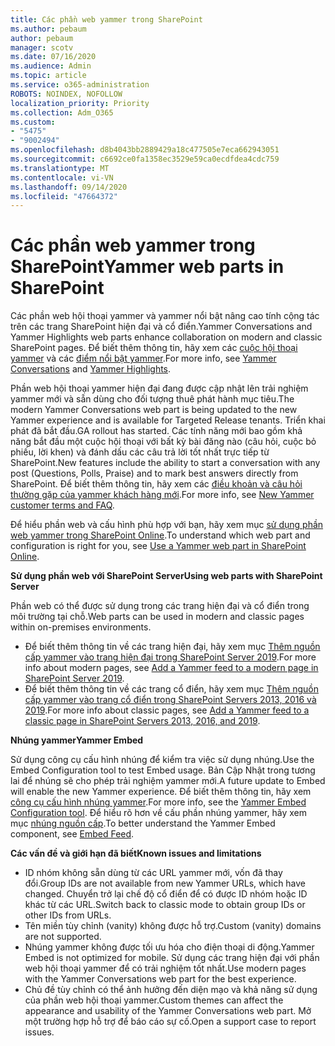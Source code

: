 ```yaml
---
title: Các phần web yammer trong SharePoint
ms.author: pebaum
author: pebaum
manager: scotv
ms.date: 07/16/2020
ms.audience: Admin
ms.topic: article
ms.service: o365-administration
ROBOTS: NOINDEX, NOFOLLOW
localization_priority: Priority
ms.collection: Adm_O365
ms.custom:
- "5475"
- "9002494"
ms.openlocfilehash: d8b4043bb2889429a18c477505e7eca662943051
ms.sourcegitcommit: c6692ce0fa1358ec3529e59ca0ecdfdea4cdc759
ms.translationtype: MT
ms.contentlocale: vi-VN
ms.lasthandoff: 09/14/2020
ms.locfileid: "47664372"
---
```

# <a name="yammer-web-parts-in-sharepoint"></a><span data-ttu-id="76efc-102">Các phần web yammer trong SharePoint</span><span class="sxs-lookup"><span data-stu-id="76efc-102">Yammer web parts in SharePoint</span></span>

<span data-ttu-id="76efc-103">Các phần web hội thoại yammer và yammer nổi bật nâng cao tính cộng tác trên các trang SharePoint hiện đại và cổ điển.</span><span class="sxs-lookup"><span data-stu-id="76efc-103">Yammer Conversations and Yammer Highlights web parts enhance collaboration on modern and classic SharePoint pages.</span></span> <span data-ttu-id="76efc-104">Để biết thêm thông tin, hãy xem các [cuộc hội thoại yammer](https://support.microsoft.com/office/use-a-yammer-web-part-in-sharepoint-online-a53cfa0c-3d09-42c8-a286-1038a81c59da#conversations)  và các  [điểm nổi bật yammer](https://support.microsoft.com/office/use-a-yammer-web-part-in-sharepoint-online-a53cfa0c-3d09-42c8-a286-1038a81c59da#highlights).</span><span class="sxs-lookup"><span data-stu-id="76efc-104">For more info, see [Yammer Conversations](https://support.microsoft.com/office/use-a-yammer-web-part-in-sharepoint-online-a53cfa0c-3d09-42c8-a286-1038a81c59da#conversations)  and  [Yammer Highlights](https://support.microsoft.com/office/use-a-yammer-web-part-in-sharepoint-online-a53cfa0c-3d09-42c8-a286-1038a81c59da#highlights).</span></span>    

<span data-ttu-id="76efc-105">Phần web hội thoại yammer hiện đại đang được cập nhật lên trải nghiệm yammer mới và sẵn dùng cho đối tượng thuê phát hành mục tiêu.</span><span class="sxs-lookup"><span data-stu-id="76efc-105">The modern Yammer Conversations web part is being updated to the new Yammer experience and is available for Targeted Release tenants.</span></span> <span data-ttu-id="76efc-106">Triển khai phát đã bắt đầu.</span><span class="sxs-lookup"><span data-stu-id="76efc-106">GA rollout has started.</span></span> <span data-ttu-id="76efc-107">Các tính năng mới bao gồm khả năng bắt đầu một cuộc hội thoại với bất kỳ bài đăng nào (câu hỏi, cuộc bỏ phiếu, lời khen) và đánh dấu các câu trả lời tốt nhất trực tiếp từ SharePoint.</span><span class="sxs-lookup"><span data-stu-id="76efc-107">New features include the ability to start a conversation with any post (Questions, Polls, Praise) and to mark best answers directly from SharePoint.</span></span> <span data-ttu-id="76efc-108">Để biết thêm thông tin, hãy xem các [điều khoản và câu hỏi thường gặp của yammer khách hàng mới](https://docs.microsoft.com/yammer/get-started-with-yammer/newyammer-faq).</span><span class="sxs-lookup"><span data-stu-id="76efc-108">For more info, see [New Yammer customer terms and FAQ](https://docs.microsoft.com/yammer/get-started-with-yammer/newyammer-faq).</span></span>

 <span data-ttu-id="76efc-109">Để hiểu phần web và cấu hình phù hợp với bạn, hãy xem mục [sử dụng phần web yammer trong SharePoint Online](https://support.microsoft.com/office/use-a-yammer-web-part-in-sharepoint-online-a53cfa0c-3d09-42c8-a286-1038a81c59da).</span><span class="sxs-lookup"><span data-stu-id="76efc-109">To understand which web part and configuration is right for you, see [Use a Yammer web part in SharePoint Online](https://support.microsoft.com/office/use-a-yammer-web-part-in-sharepoint-online-a53cfa0c-3d09-42c8-a286-1038a81c59da).</span></span>  

<span data-ttu-id="76efc-110">**Sử dụng phần web với SharePoint Server**</span><span class="sxs-lookup"><span data-stu-id="76efc-110">**Using web parts with SharePoint Server**</span></span>  

<span data-ttu-id="76efc-111">Phần web có thể được sử dụng trong các trang hiện đại và cổ điển trong môi trường tại chỗ.</span><span class="sxs-lookup"><span data-stu-id="76efc-111">Web parts can be used in modern and classic pages within on-premises environments.</span></span>

- <span data-ttu-id="76efc-112">Để biết thêm thông tin về các trang hiện đại, hãy xem mục [Thêm nguồn cấp yammer vào trang hiện đại trong SharePoint Server 2019](https://docs.microsoft.com/yammer/integrate-yammer-with-other-apps/embed-a-feed-into-a-sharepoint-site#add-a-yammer-feed-to-a-modern-page-in-sharepoint-server-2019).</span><span class="sxs-lookup"><span data-stu-id="76efc-112">For more info about modern pages, see [Add a Yammer feed to a modern page in SharePoint Server 2019](https://docs.microsoft.com/yammer/integrate-yammer-with-other-apps/embed-a-feed-into-a-sharepoint-site#add-a-yammer-feed-to-a-modern-page-in-sharepoint-server-2019).</span></span> 
- <span data-ttu-id="76efc-113">Để biết thêm thông tin về các trang cổ điển, hãy xem mục [Thêm nguồn cấp yammer vào trang cổ điển trong SharePoint Servers 2013, 2016 và 2019](https://docs.microsoft.com/yammer/integrate-yammer-with-other-apps/embed-a-feed-into-a-sharepoint-site#add-a-yammer-feed-to-a-classic-page-in-sharepoint-servers-2013-2016-and-2019).</span><span class="sxs-lookup"><span data-stu-id="76efc-113">For more info about classic pages, see [Add a Yammer feed to a classic page in SharePoint Servers 2013, 2016, and 2019](https://docs.microsoft.com/yammer/integrate-yammer-with-other-apps/embed-a-feed-into-a-sharepoint-site#add-a-yammer-feed-to-a-classic-page-in-sharepoint-servers-2013-2016-and-2019).</span></span>

<span data-ttu-id="76efc-114">**Nhúng yammer**</span><span class="sxs-lookup"><span data-stu-id="76efc-114">**Yammer Embed**</span></span>  

<span data-ttu-id="76efc-115">Sử dụng công cụ cấu hình nhúng để kiểm tra việc sử dụng nhúng.</span><span class="sxs-lookup"><span data-stu-id="76efc-115">Use the Embed Configuration tool to test Embed usage.</span></span> <span data-ttu-id="76efc-116">Bản Cập Nhật trong tương lai để nhúng sẽ cho phép trải nghiệm yammer mới.</span><span class="sxs-lookup"><span data-stu-id="76efc-116">A future update to Embed will enable the new Yammer experience.</span></span> <span data-ttu-id="76efc-117">Để biết thêm thông tin, hãy xem [công cụ cấu hình nhúng yammer](https://aka.ms/YammerEmbedConfigureTool).</span><span class="sxs-lookup"><span data-stu-id="76efc-117">For more info, see the [Yammer Embed Configuration tool](https://aka.ms/YammerEmbedConfigureTool).</span></span> <span data-ttu-id="76efc-118">Để hiểu rõ hơn về cấu phần nhúng yammer, hãy xem mục [nhúng nguồn cấp](https://aka.ms/YammerDevDocs).</span><span class="sxs-lookup"><span data-stu-id="76efc-118">To better understand the Yammer Embed component, see [Embed Feed](https://aka.ms/YammerDevDocs).</span></span>

<span data-ttu-id="76efc-119">**Các vấn đề và giới hạn đã biết**</span><span class="sxs-lookup"><span data-stu-id="76efc-119">**Known issues and limitations**</span></span>

- <span data-ttu-id="76efc-120">ID nhóm không sẵn dùng từ các URL yammer mới, vốn đã thay đổi.</span><span class="sxs-lookup"><span data-stu-id="76efc-120">Group IDs are not available from new Yammer URLs, which have changed.</span></span> <span data-ttu-id="76efc-121">Chuyển trở lại chế độ cổ điển để có được ID nhóm hoặc ID khác từ các URL.</span><span class="sxs-lookup"><span data-stu-id="76efc-121">Switch back to classic mode to obtain group IDs or other IDs from URLs.</span></span>
- <span data-ttu-id="76efc-122">Tên miền tùy chỉnh (vanity) không được hỗ trợ.</span><span class="sxs-lookup"><span data-stu-id="76efc-122">Custom (vanity) domains are not supported.</span></span>
- <span data-ttu-id="76efc-123">Nhúng yammer không được tối ưu hóa cho điện thoại di động.</span><span class="sxs-lookup"><span data-stu-id="76efc-123">Yammer Embed is not optimized for mobile.</span></span> <span data-ttu-id="76efc-124">Sử dụng các trang hiện đại với phần web hội thoại yammer để có trải nghiệm tốt nhất.</span><span class="sxs-lookup"><span data-stu-id="76efc-124">Use modern pages with the Yammer Conversations web part for the best experience.</span></span>
- <span data-ttu-id="76efc-125">Chủ đề tùy chỉnh có thể ảnh hưởng đến diện mạo và khả năng sử dụng của phần web hội thoại yammer.</span><span class="sxs-lookup"><span data-stu-id="76efc-125">Custom themes can affect the appearance and usability of the Yammer Conversations web part.</span></span> <span data-ttu-id="76efc-126">Mở một trường hợp hỗ trợ để báo cáo sự cố.</span><span class="sxs-lookup"><span data-stu-id="76efc-126">Open a support case to report issues.</span></span>